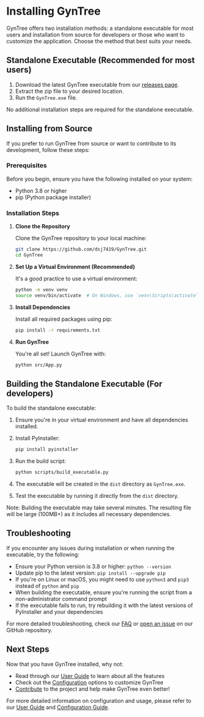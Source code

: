 # Installing GynTree

GynTree offers two installation methods: a standalone executable for most users and installation from source for developers or those who want to customize the application. Choose the method that best suits your needs.

## Standalone Executable (Recommended for most users)

1. Download the latest GynTree executable from our [releases page](https://github.com/dsj7419/GynTree/releases).
2. Extract the zip file to your desired location.
3. Run the `GynTree.exe` file.

No additional installation steps are required for the standalone executable.

## Installing from Source

If you prefer to run GynTree from source or want to contribute to its development, follow these steps:

### Prerequisites

Before you begin, ensure you have the following installed on your system:

- Python 3.8 or higher
- pip (Python package installer)

### Installation Steps

1. **Clone the Repository**

   Clone the GynTree repository to your local machine:

   ```bash
   git clone https://github.com/dsj7419/GynTree.git
   cd GynTree
   ```

2. **Set Up a Virtual Environment (Recommended)**

   It's a good practice to use a virtual environment:

   ```bash
   python -m venv venv
   source venv/bin/activate  # On Windows, use `venv\Scripts\activate`
   ```

3. **Install Dependencies**

   Install all required packages using pip:

   ```bash
   pip install -r requirements.txt
   ```

4. **Run GynTree**

   You're all set! Launch GynTree with:

   ```bash
   python src/App.py
   ```

## Building the Standalone Executable (For developers)

To build the standalone executable:

1. Ensure you're in your virtual environment and have all dependencies installed.

2. Install PyInstaller:

   ```bash
   pip install pyinstaller
   ```

3. Run the build script:

   ```bash
   python scripts/build_executable.py
   ```

4. The executable will be created in the `dist` directory as `GynTree.exe`.

5. Test the executable by running it directly from the `dist` directory.

Note: Building the executable may take several minutes. The resulting file will be large (100MB+) as it includes all necessary dependencies.

## Troubleshooting

If you encounter any issues during installation or when running the executable, try the following:

- Ensure your Python version is 3.8 or higher: `python --version`
- Update pip to the latest version: `pip install --upgrade pip`
- If you're on Linux or macOS, you might need to use `python3` and `pip3` instead of `python` and `pip`
- When building the executable, ensure you're running the script from a non-administrator command prompt
- If the executable fails to run, try rebuilding it with the latest versions of PyInstaller and your dependencies

For more detailed troubleshooting, check our [FAQ](faq.md) or [open an issue](https://github.com/dsj7419/GynTree/issues) on our GitHub repository.

## Next Steps

Now that you have GynTree installed, why not:

- Read through our [User Guide](user_guide.md) to learn about all the features
- Check out the [Configuration](configuration.md) options to customize GynTree
- [Contribute](CONTRIBUTING.md) to the project and help make GynTree even better!

For more detailed information on configuration and usage, please refer to our [User Guide](user_guide.md) and [Configuration Guide](configuration.md).
